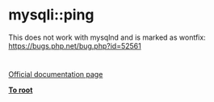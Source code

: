 # mysqli::ping



This does not work with mysqlnd and is marked as wontfix: https://bugs.php.net/bug.php?id=52561  

#

[Official documentation page](https://www.php.net/manual/en/mysqli.ping.php)

**[To root](/README.md)**